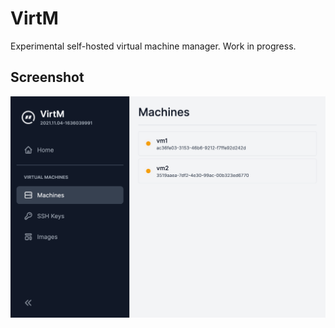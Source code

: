 # VirtM

Experimental self-hosted virtual machine manager. Work in progress.

## Screenshot

![VirtM screenshot](docs/screenshot.png)